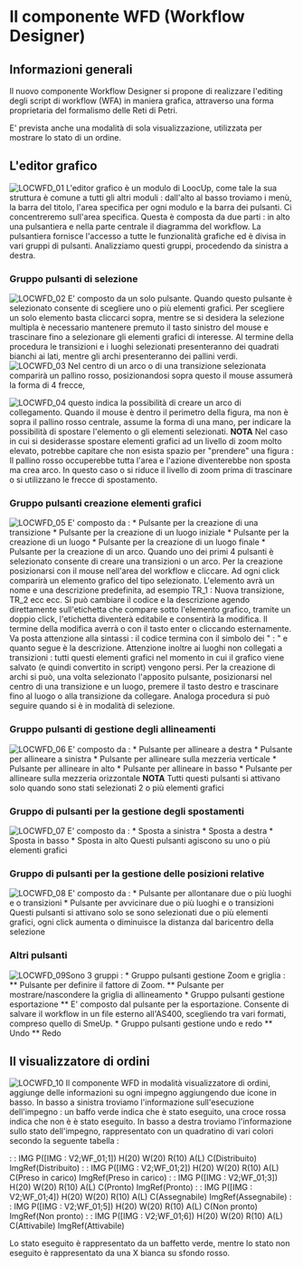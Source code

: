 # Il componente WFD (Workflow Designer)

## Informazioni generali

Il nuovo componente Workflow Designer si propone di realizzare l'editing degli script di workflow (WFA) in maniera grafica, attraverso una forma proprietaria del formalismo delle Reti di Petri.

E' prevista anche una modalità di sola visualizzazione, utilizzata per mostrare lo stato di un ordine.

## L'editor grafico
![LOCWFD_01](http://localhost:3000/immagini/MBDOC_OPE-LOCWFD_A/LOCWFD_01.png)
L'editor grafico è un modulo di LoocUp, come tale la sua struttura è comune a tutti gli altri moduli :  dall'alto al basso troviamo i menù, la barra del titolo, l'area specifica per ogni modulo e la barra dei pulsanti.
Ci concentreremo sull'area specifica. Questa è composta da due parti :  in alto una pulsantiera e nella parte centrale il diagramma del workflow.
La pulsantiera fornisce l'accesso a tutte le funzionalità grafiche ed è divisa in vari gruppi di pulsanti.
Analizziamo questi gruppi, procedendo da sinistra a destra.

### Gruppo pulsanti di selezione
![LOCWFD_02](http://localhost:3000/immagini/MBDOC_OPE-LOCWFD_A/LOCWFD_02.png)
E' composto da un solo pulsante. Quando questo pulsante è selezionato consente di scegliere uno o più elementi grafici. Per scegliere un solo elemento basta cliccarci sopra,  mentre se si desidera  la selezione multipla è necessario mantenere premuto il tasto sinistro del mouse e trascinare fino a selezionare gli elementi grafici di interesse. Al termine della procedura le transizioni e i luoghi selezionati presenteranno dei quadrati bianchi ai lati, mentre gli archi presenteranno dei pallini verdi.
![LOCWFD_03](http://localhost:3000/immagini/MBDOC_OPE-LOCWFD_A/LOCWFD_03.png)
 Nel centro di un arco o di una transizione selezionata comparirà un pallino rosso, posizionandosi sopra questo il mouse assumerà la forma di 4 frecce,

![LOCWFD_04](http://localhost:3000/immagini/MBDOC_OPE-LOCWFD_A/LOCWFD_04.png)
questo indica la possibilità di creare un arco di collegamento.
Quando il mouse è dentro il perimetro della figura, ma non è sopra il pallino rosso centrale, assume la forma di una mano, per indicare la possibilità di spostare l'elemento o gli elementi selezionati.
**NOTA** Nel caso in cui si desiderasse spostare elementi grafici ad un livello di zoom molto elevato, potrebbe capitare che non esista spazio per "prendere" una figura :  Il pallino rosso occuperebbe tutta l'area e l'azione diventerebbe non sposta ma crea arco. In questo caso o si riduce il livello di zoom prima di trascinare o si utilizzano le frecce di spostamento.

### Gruppo pulsanti creazione elementi grafici
![LOCWFD_05](http://localhost:3000/immagini/MBDOC_OPE-LOCWFD_A/LOCWFD_05.png)
E' composto da : 
 \* Pulsante per la creazione di una transizione
 \* Pulsante per la creazione di un luogo iniziale
 \* Pulsante per la creazione di un luogo
 \* Pulsante per la creazione di un luogo finale
 \* Pulsante per la creazione di un arco.
Quando uno dei primi 4 pulsanti è selezionato consente di creare una transizioni o un arco. Per la creazione posizionarsi con il mouse nell'area del workflow e cliccare. Ad ogni click comparirà un elemento grafico del tipo selezionato. L'elemento avrà un nome e una descrizione predefinita, ad esempio TR_1 :  Nuova transizione, TR_2 ecc ecc. Si può cambiare il codice e la descrizione agendo direttamente sull'etichetta che compare sotto l'elemento grafico, tramite un doppio click, l'etichetta diventerà editabile e consentirà la modifica. Il termine della modifica averrà o con il tasto enter o cliccando esternamente. Va posta attenzione alla sintassi :  il codice termina con il simbolo dei " : " e  quanto segue è la descrizione.
Attenzione inoltre ai luoghi non collegati a transizioni :  tutti questi elementi grafici nel momento in cui il grafico viene salvato (e quindi convertito in script) vengono persi.
Per la creazione di archi si può, una volta selezionato l'apposito pulsante, posizionarsi nel centro di una transizione e un luogo, premere il tasto destro e trascinare fino al luogo o alla transizione da collegare.  Analoga procedura si può seguire quando si è in modalità di selezione.

### Gruppo pulsanti di gestione degli allineamenti
![LOCWFD_06](http://localhost:3000/immagini/MBDOC_OPE-LOCWFD_A/LOCWFD_06.png)
E' composto da : 
 \* Pulsante per allineare a destra
 \* Pulsante per allineare a sinistra
 \* Pulsante per allineare sulla mezzeria verticale
 \* Pulsante per allineare in alto
 \* Pulsante per allineare in basso
 \* Pulsante per allineare sulla mezzeria orizzontale
**NOTA** Tutti questi pulsanti si attivano solo quando sono stati selezionati 2 o più elementi grafici


### Gruppo di pulsanti per la gestione degli spostamenti
![LOCWFD_07](http://localhost:3000/immagini/MBDOC_OPE-LOCWFD_A/LOCWFD_07.png)
E' composto da : 
 \* Sposta a sinistra
 \* Sposta a destra
 \* Sposta in basso
 \* Sposta in alto
Questi pulsanti agiscono su uno o più elementi grafici

### Gruppo di pulsanti per la gestione delle posizioni relative
![LOCWFD_08](http://localhost:3000/immagini/MBDOC_OPE-LOCWFD_A/LOCWFD_08.png)
E' composto da : 
 \* Pulsante per allontanare due o più luoghi e  o transizioni
 \* Pulsante per avvicinare due o più luoghi e  o transizioni
Questi pulsanti si attivano solo se sono selezionati due o più elementi grafici, ogni click aumenta o diminuisce la distanza dal baricentro della selezione


### Altri pulsanti
![LOCWFD_09](http://localhost:3000/immagini/MBDOC_OPE-LOCWFD_A/LOCWFD_09.png)Sono 3 gruppi : 
 \* Gruppo pulsanti gestione Zoom e griglia : 
 \*\* Pulsante per definire il fattore di Zoom.
 \*\* Pulsante per mostrare/nascondere la griglia di allineamento
 \* Gruppo pulsanti  gestione esportazione
 \*\* E' composto dal pulsante per la esportazione. Consente di salvare il workflow in un file esterno all'AS400, scegliendo tra vari formati, compreso quello di SmeUp.
 \* Gruppo pulsanti gestione undo e redo
 \*\* Undo
 \*\* Redo


## Il visualizzatore di ordini
![LOCWFD_10](http://localhost:3000/immagini/MBDOC_OPE-LOCWFD_A/LOCWFD_10.png)
Il componente WFD in modalità visualizzatore di ordini, aggiunge delle informazioni su ogni impegno aggiungendo due icone in basso.
In basso a sinistra troviamo l'informazione sull'esecuzione dell'impegno :  un baffo verde indica che è stato eseguito, una croce rossa indica che non è  è stato eseguito.
In basso a destra troviamo l'informazione sullo stato dell'impegno, rappresentato con un quadratino di vari colori secondo la seguente tabella : 

 :  : IMG P([IMG : V2;WF_01;1]) H(20) W(20) R(10) A(L) C(Distribuito) ImgRef(Distribuito)
 :  : IMG P([IMG : V2;WF_01;2]) H(20) W(20) R(10) A(L) C(Preso in carico) ImgRef(Preso in carico)
 :  : IMG P([IMG : V2;WF_01;3]) H(20) W(20) R(10) A(L) C(Pronto) ImgRef(Pronto)
 :  : IMG P([IMG : V2;WF_01;4]) H(20) W(20) R(10) A(L) C(Assegnabile) ImgRef(Assegnabile)
 :  : IMG P([IMG : V2;WF_01;5]) H(20) W(20) R(10) A(L) C(Non pronto) ImgRef(Non pronto)
 :  : IMG P([IMG : V2;WF_01;6]) H(20) W(20) R(10) A(L) C(Attivabile) ImgRef(Attivabile)

Lo stato eseguito è rappresentato da un baffetto verde, mentre lo stato non eseguito è rappresentato da una X bianca su sfondo rosso.


